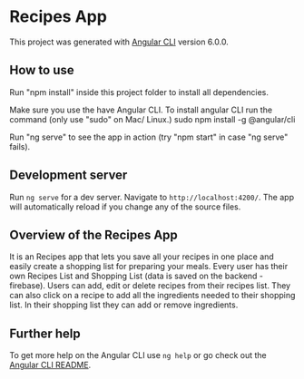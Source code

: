 # Recipes App

This project was generated with [Angular CLI](https://github.com/angular/angular-cli) version 6.0.0.

## How to use

Run "npm install" inside this project folder to install all dependencies.

Make sure you use the have Angular CLI.
To install angular CLI run the command (only use "sudo" on Mac/ Linux.) sudo npm install -g @angular/cli

Run "ng serve" to see the app in action (try "npm start" in case "ng serve" fails).

## Development server

Run `ng serve` for a dev server. Navigate to `http://localhost:4200/`. The app will automatically reload if you change any of the source files.

## Overview of the Recipes App

It is an Recipes app that lets you save all your recipes in one place and easily create a shopping list for preparing your meals.
Every user has their own Recipes List and Shopping List (data is
saved on the backend - firebase). Users can add, edit or delete
recipes from their recipes list. They can also click on a recipe
to add all the ingredients needed to their shopping list. In their
shopping list they can add or remove ingredients.

## Further help

To get more help on the Angular CLI use `ng help` or go check out the [Angular CLI README](https://github.com/angular/angular-cli/blob/master/README.md).

